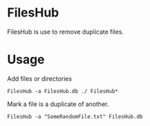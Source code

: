 FilesHub
========

FilesHub is use to remove duplicate files.

Usage
======

Add files or directories
```
FilesHub -a FilesHub.db ./ FilesHub*
```

Mark a file is a duplicate of another.
```
FilesHub -a "SomeRandomFile.txt" FilesHub.db
```

